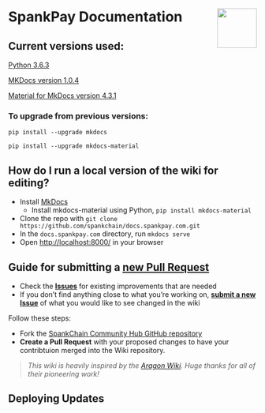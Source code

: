 # SpankPay Documentation <img align="right" src="docs/images/spankLogo.png" height="80px" />

## Current versions used:
[Python 3.6.3](https://www.python.org/downloads/)

[MKDocs version 1.0.4](http://www.mkdocs.org/about/release-notes/)

[Material for MkDocs version 4.3.1](https://squidfunk.github.io/mkdocs-material/release-notes/)

### To upgrade from previous versions:
`pip install --upgrade mkdocs`

`pip install --upgrade mkdocs-material`

## How do I run a local version of the wiki for editing?

- Install [MkDocs](http://www.mkdocs.org/)
  - Install mkdocs-material using Python, `pip install mkdocs-material`
- Clone the repo with `git clone https://github.com/spankchain/docs.spankpay.com.git`
- In the `docs.spankpay.com` directory, run `mkdocs serve`
- Open [http://localhost:8000/](http://localhost:8000/) in your browser

## Guide for submitting a [new Pull Request](https://github.com/spankchain/docs.spankpay.com/pulls)

- Check the [**Issues**](https://github.com/spankchain/docs.spankpay.com/issues) for existing improvements that are needed
- If you don’t find anything close to what you’re working on, [**submit a new Issue**](https://github.com/spankchain/docs.spankpay.com/issues/new) of what you would like to see changed in the wiki

Follow these steps:

- Fork the [SpankChain Community Hub GitHub repository](https://github.com/spankchain/docs.spankpay.com)
- **Create a Pull Request** with your proposed changes to have your contribtuion merged into the Wiki repository.


> _This wiki is heavily inspired by the [Aragon Wiki](https://github.com/aragon/aragon-wiki/). Huge thanks for all of their pioneering work!_

## Deploying Updates
